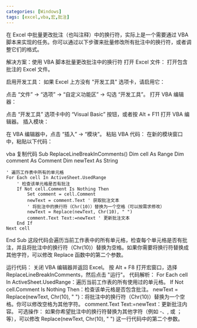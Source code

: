 ```yaml
---
categories: [Windows]
tags: [excel,vba,宏,批注]
---
```



在 Excel 中批量更改批注（也叫注释）中的换行符，实际上是一个需要通过 VBA 脚本来实现的任务。你可以通过以下步骤来批量修改所有批注中的换行符，或者调整它们的格式。

解决方案：使用 VBA 脚本批量更改批注中的换行符
打开 Excel 文件： 打开包含批注的 Excel 文件。

启用开发工具： 如果 Excel 上方没有 "开发工具" 选项卡，请启用它：

点击 “文件” → “选项” → “自定义功能区” → 勾选 “开发工具”。
打开 VBA 编辑器：

点击 “开发工具” 选项卡中的 “Visual Basic” 按钮，或者按 Alt + F11 打开 VBA 编辑器。
插入模块：

在 VBA 编辑器中，点击 “插入” → “模块”。
粘贴 VBA 代码： 在新的模块窗口中，粘贴以下代码：

vba
复制代码
Sub ReplaceLineBreakInComments()
    Dim cell As Range
    Dim comment As Comment
    Dim newText As String
    
    ' 遍历工作表中所有的单元格
    For Each cell In ActiveSheet.UsedRange
        ' 检查该单元格是否有批注
        If Not cell.Comment Is Nothing Then
            Set comment = cell.Comment
            newText = comment.Text ' 获取批注文本
            ' 将批注中的换行符（Chr(10)）替换为一个空格（可以按需求修改）
            newText = Replace(newText, Chr(10), " ") 
            comment.Text Text:=newText ' 更新批注文本
        End If
    Next cell
End Sub
这段代码会遍历当前工作表中的所有单元格，检查每个单元格是否有批注，并且将批注中的换行符（Chr(10)）替换为空格。如果你需要将换行符替换成其他字符，可以修改 Replace 函数中的第二个参数。

运行代码：
关闭 VBA 编辑器并返回 Excel。
按 Alt + F8 打开宏窗口，选择 ReplaceLineBreakInComments，然后点击 "运行"。
代码解析：
For Each cell In ActiveSheet.UsedRange：遍历当前工作表的所有使用过的单元格。
If Not cell.Comment Is Nothing Then：检查该单元格是否包含批注。
newText = Replace(newText, Chr(10), " ")：将批注中的换行符（Chr(10)）替换为一个空格。你可以修改空格为其他字符。
comment.Text Text:=newText：更新批注内容。
可选操作：
如果你希望批注中的换行符替换为其他字符（例如 -、, 或 ； 等），可以修改 Replace(newText, Chr(10), " ") 这一行代码中的第二个参数。
